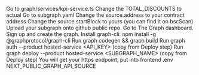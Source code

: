 Go to graph/services/kpi-service.ts
Change the TOTAL_DISCOUNTS to actual
Go to subgraph.yaml
Change the source.address to your contract address
Change the source.startBlock to yours (you can find it on bscScan)
Upload your subgraph onto github public repo.
Go to The Graph dashboard. Sign up and create the graph.
Install graph-cli: npm install -g @graphprotocol/graph-cli
Run graph codegen && graph build
Run graph auth --product hosted-service <API_KEY> (copy from Deploy step)
Run graph deploy --product hosted-service <SUBGRAPH_NAME> (copy from Deploy step)
You will get your https endpoint, put into frontend .env NEXT_PUBLIC_GRAPH_API_SOURCE
